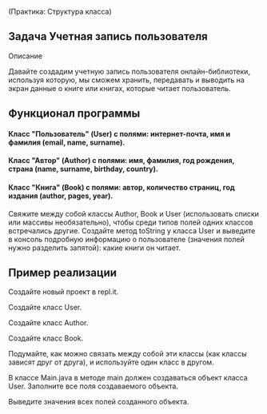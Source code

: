 (Практика: Структура класса)

## Задача Учетная запись пользователя

Описание

Давайте создадим учетную запись пользователя онлайн-библиотеки, используя которую, мы сможем хранить, передавать и выводить на экран данные о книге или книгах, которые читает пользователь.

## Функционал программы

#### Класс "Пользователь" (User) с полями: интернет-почта, имя и фамилия (email, name, surname).

#### Класс "Автор" (Author) c полями: имя, фамилия, год рождения, страна (name, surname, birthday, country).

#### Класс "Книга" (Book) с полями: автор, количество страниц, год издания (author, pages, year).

Свяжите между собой классы Author, Book и User (использовать списки или массивы необязательно), чтобы среди типов полей одних классов встречались другие.
Создайте метод toString у класса User и выведите в консоль подробную информацию о пользователе (значения полей нужно разделить запятой): какие книги он читает.

## Пример реализации

Создайте новый проект в repl.it.


Создайте класс User.

Создайте класс Author.

Создайте класс Book.

Подумайте, как можно связать между собой эти классы (как классы зависят друг от друга), и используйте один класс в другом.

В классе Main.java в методе main должен создаваться объект класса User. Заполните все поля создаваемого объекта.

Выведите значения всех полей созданного объекта.
